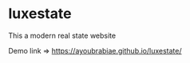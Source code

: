 # luxestate
This a modern real state website

Demo link => https://ayoubrabiae.github.io/luxestate/
